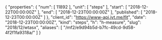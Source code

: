{
  "properties": {
    "num": [
      11892
    ],
    "unit": [
      "steps"
    ],
    "start": [
      "2018-12-22T00:00:00Z"
    ],
    "end": [
      "2018-12-23T00:00:00Z"
    ],
    "published": [
      "2018-12-23T00:00:00Z"
    ]
  },
  "client_id": "https://www-api.jvt.me/fit",
  "date": "2018-12-23T00:00:00Z",
  "kind": "steps",
  "h": "h-measure",
  "slug": "2018/12/wtasx",
  "aliases": [
    "/mf2/e9d94b5d-b7fc-49cd-9d58-4f2f1fa9318a/"
  ]
}
